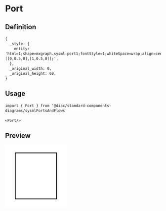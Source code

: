 # Port

## Definition

```
{
  _style: { 
    entity: 'html=1;shape=mxgraph.sysml.port1;fontStyle=1;whiteSpace=wrap;align=center;points=[[0,0.5,0],[1,0.5,0]];',
  },
  _original_width: 0,
  _original_height: 60,
}
```

## Usage

```
import { Port } from '@diac/standard-components-diagrams/sysmlPortsAndFlows'

<Port/>
```

## Preview

<img src="./port.png" width="200"/>
